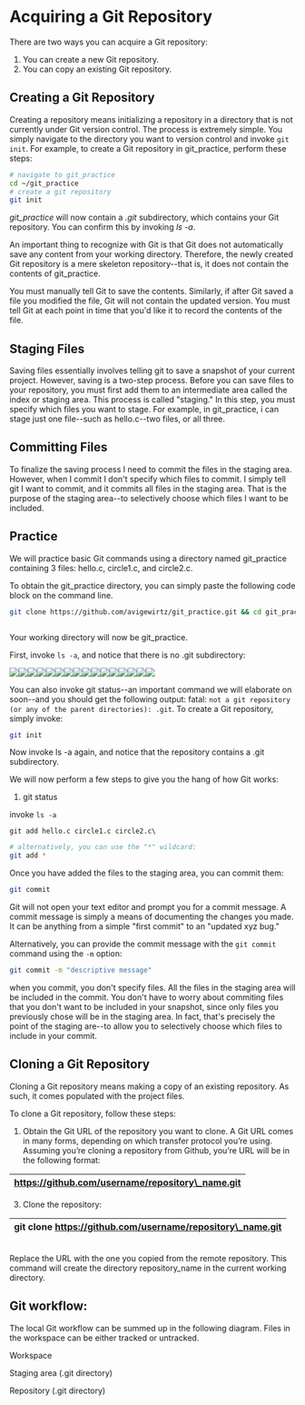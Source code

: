 # Acquiring a Git Repository

There are two ways you can acquire a Git repository:&#x20;

1. You can create a new Git repository.&#x20;
2. You can copy an existing Git repository.

## Creating a Git Repository

Creating a repository means initializing a repository in a directory that is not currently under Git version control. The process is extremely simple. You simply navigate to the directory you want to version control and invoke `git init`. For example, to create a Git repository in git\_practice, perform these steps:

```bash
# navigate to git_practice
cd ~/git_practice
# create a git repository
git init 
```

_git\_practice_ will now contain a _.git_ subdirectory, which contains your Git repository. You can confirm this by invoking _ls -a_.

An important thing to recognize with Git is that Git does not automatically save any content from your working directory. Therefore, the newly created Git repository is a mere skeleton repository--that is, it does not contain the contents of git\_practice.&#x20;

You must manually tell Git to save the contents. Similarly, if after Git saved a file you modified the file, Git will not contain the updated version. You must tell Git at each point in time that you'd like it to record the contents of the file.&#x20;

## Staging Files

Saving files essentially involves telling git to save a snapshot of your current project. However, saving is a two-step process. Before you can save files to your repository, you must first add them to an intermediate area called the index or staging area. This process is called "staging." In this step, you must specify which files you want to stage. For example, in git\_practice, i can stage just one file--such as hello.c--two files, or all three.&#x20;



## Committing Files

To finalize the saving process I need to commit the files in the staging area. However, when I commit I don't specify which files to commit. I simply tell git I want to commit, and it commits all files in the staging area. That is the purpose of the staging area--to selectively choose which files I want to be included.&#x20;



## Practice

We will practice basic Git commands using a directory named git\_practice containing 3 files: hello.c, circle1.c, and circle2.c.&#x20;

To obtain the git\_practice directory, you can simply paste the following code block on the command line.

```bash
git clone https://github.com/avigewirtz/git_practice.git && cd git_practice && rm -rf .git
```

<figure><img src="../../.gitbook/assets/Screenshot 2023-05-03 at 2.27.06 PM.png" alt=""><figcaption></figcaption></figure>

Your working directory will now be git\_practice.

First, invoke `ls -a`, and notice that there is no .git subdirectory:

![](<../../.gitbook/assets/Screenshot 2023-05-03 at 2.29.09 PM.png>)![](<../../.gitbook/assets/Screenshot 2023-05-03 at 2.29.36 PM.png>)![](<../../.gitbook/assets/Screenshot 2023-05-03 at 2.30.38 PM.png>)![](<../../.gitbook/assets/Screenshot 2023-05-03 at 2.31.02 PM.png>)![](<../../.gitbook/assets/Screenshot 2023-05-03 at 2.31.49 PM.png>)![](<../../.gitbook/assets/Screenshot 2023-05-03 at 2.35.19 PM.png>)![](<../../.gitbook/assets/Screenshot 2023-05-03 at 2.35.53 PM.png>)![](<../../.gitbook/assets/Screenshot 2023-05-03 at 2.42.50 PM.png>)![](<../../.gitbook/assets/Screenshot 2023-05-03 at 2.42.08 PM.png>)![](<../../.gitbook/assets/Screenshot 2023-05-03 at 2.41.09 PM.png>)![](<../../.gitbook/assets/Screenshot 2023-05-03 at 2.39.53 PM.png>)![](<../../.gitbook/assets/Screenshot 2023-05-03 at 2.38.26 PM.png>)![](<../../.gitbook/assets/Screenshot 2023-05-03 at 2.44.23 PM.png>)![](<../../.gitbook/assets/Screenshot 2023-05-03 at 2.47.35 PM.png>)![](<../../.gitbook/assets/Screenshot 2023-05-03 at 2.48.07 PM.png>)![](<../../.gitbook/assets/Screenshot 2023-05-03 at 2.27.06 PM (1).png>)



You can also invoke git status--an important command we will elaborate on soon--and you should get the following output: fatal: `not a git repository (or any of the parent directories): .git`. To create a Git repository, simply invoke:

```bash
git init
```

&#x20;Now invoke ls -a again, and notice that the repository contains a .git subdirectory.&#x20;

We will now perform a few steps to give you the hang of how Git works:

1. git status





invoke `ls -a`

```
git add hello.c circle1.c circle2.c\
```

```bash
# alternatively, you can use the "*" wildcard:
git add *
```

Once you have added the files to the staging area, you can commit them:

```bash
git commit 
```

Git will not open your text editor and prompt you for a commit message. A commit message is simply a means of documenting the changes you made. It can be anything from a simple "first commit" to an "updated xyz bug."&#x20;

Alternatively, you can provide the commit message with the `git commit` command using the `-m` option:

```bash
git commit -m "descriptive message"
```

when you commit, you don't specify files. All the files in the staging area will be included in the commit. You don't have to worry about commiting files that you don't want to be included in your snapshot, since only files you previously chose will be in the staging area. In fact, that's precisely the point of the staging are--to allow you to selectively choose which files to include in your commit.&#x20;

## Cloning a Git Repository

Cloning a Git repository means making a copy of an existing repository. As such, it comes populated with the project files.

To clone a Git repository, follow these steps:

1. Obtain the Git URL of the repository you want to clone. A Git URL comes in many forms, depending on which transfer protocol you’re using. Assuming you’re cloning a repository from Github, you’re URL will be in the following format: &#x20;

| https://github.com/username/repository\_name.git |
| ------------------------------------------------ |

3. Clone the repository:

| git clone https://github.com/username/repository\_name.git |
| ---------------------------------------------------------- |

\
Replace the URL with the one you copied from the remote repository. This command will create the directory repository\_name in the current working directory.







## Git workflow:



The local Git workflow can be summed up in the following diagram. Files in the workspace can be either tracked or untracked.&#x20;

Workspace

Staging area (.git directory)

Repository (.git directory)&#x20;
